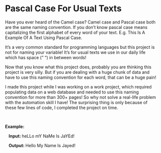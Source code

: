 # Pascal Case For Usual Texts
<p>Have you ever heard of the Camel case? Camel case and Pascal case both are the same naming convention. If you don’t know pascal case means capitalizing the first alphabet of every word of your text. E.g. This Is A Example Of A Text Using Pascal Case.</p>
<p>It’s a very common standard for programming languages but this project is not for naming your variable! It’s for usual texts we use in our daily life which has space (”  “) in between words!</p>
<p>Now that you know what this project does, probably you are thinking this project is very silly. But if you are dealing with a huge chunk of data and have to use this naming convention for each word, that can be a huge pain!</p>
<p>I made this project while I was working on a work project, which required populating data on a web database and needed to use this naming convention for more than 300+ pages! So why not solve a real-life problem with the automation skill I have! The surprising thing is only because of these few lines of code, I completed the project on time.</p>
<p>
<br/>
<p><strong>Example:</strong><p>
<p>&nbsp;&nbsp;&nbsp;<strong>Input: </strong>heLLo mY NaMe Is JaYEd!</p>
<p>&nbsp;&nbsp;&nbsp;<strong>Output: </strong>Hello My Name Is Jayed!</p>
